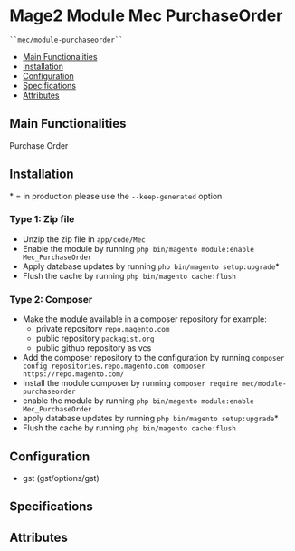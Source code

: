 # Mage2 Module Mec PurchaseOrder

    ``mec/module-purchaseorder``

 - [Main Functionalities](#markdown-header-main-functionalities)
 - [Installation](#markdown-header-installation)
 - [Configuration](#markdown-header-configuration)
 - [Specifications](#markdown-header-specifications)
 - [Attributes](#markdown-header-attributes)


## Main Functionalities
Purchase Order

## Installation
\* = in production please use the `--keep-generated` option

### Type 1: Zip file

 - Unzip the zip file in `app/code/Mec`
 - Enable the module by running `php bin/magento module:enable Mec_PurchaseOrder`
 - Apply database updates by running `php bin/magento setup:upgrade`\*
 - Flush the cache by running `php bin/magento cache:flush`

### Type 2: Composer

 - Make the module available in a composer repository for example:
    - private repository `repo.magento.com`
    - public repository `packagist.org`
    - public github repository as vcs
 - Add the composer repository to the configuration by running `composer config repositories.repo.magento.com composer https://repo.magento.com/`
 - Install the module composer by running `composer require mec/module-purchaseorder`
 - enable the module by running `php bin/magento module:enable Mec_PurchaseOrder`
 - apply database updates by running `php bin/magento setup:upgrade`\*
 - Flush the cache by running `php bin/magento cache:flush`


## Configuration

 - gst (gst/options/gst)


## Specifications




## Attributes



